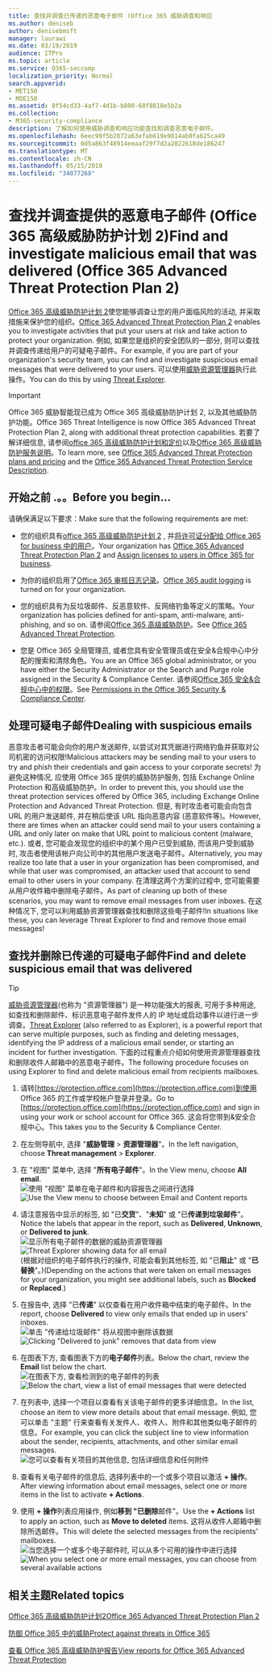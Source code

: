 ```yaml
---
title: 查找并调查已传递的恶意电子邮件 (Office 365 威胁调查和响应
ms.author: deniseb
author: denisebmsft
manager: laurawi
ms.date: 03/19/2019
audience: ITPro
ms.topic: article
ms.service: O365-seccomp
localization_priority: Normal
search.appverid:
- MET150
- MOE150
ms.assetid: 8f54cd33-4af7-4d1b-b800-68f8818e5b2a
ms.collection:
- M365-security-compliance
description: 了解如何使用威胁调查和响应功能查找和调查恶意电子邮件。
ms.openlocfilehash: 6eec99f5b2872a63efab619e9814ab0fa625ca49
ms.sourcegitcommit: 0d5a863f48914eeaaf29f7d2a2022618de186247
ms.translationtype: MT
ms.contentlocale: zh-CN
ms.lasthandoff: 05/15/2019
ms.locfileid: "34077268"
---
```

# <a name="find-and-investigate-malicious-email-that-was-delivered-office-365-advanced-threat-protection-plan-2"></a><span data-ttu-id="111d3-103">查找并调查提供的恶意电子邮件 (Office 365 高级威胁防护计划 2)</span><span class="sxs-lookup"><span data-stu-id="111d3-103">Find and investigate malicious email that was delivered (Office 365 Advanced Threat Protection Plan 2)</span></span>

<span data-ttu-id="111d3-104">[Office 365 高级威胁防护计划 2](office-365-ti.md)使您能够调查让您的用户面临风险的活动, 并采取措施来保护您的组织。</span><span class="sxs-lookup"><span data-stu-id="111d3-104">[Office 365 Advanced Threat Protection Plan 2](office-365-ti.md) enables you to investigate activities that put your users at risk and take action to protect your organization.</span></span> <span data-ttu-id="111d3-105">例如, 如果您是组织的安全团队的一部分, 则可以查找并调查传递给用户的可疑电子邮件。</span><span class="sxs-lookup"><span data-stu-id="111d3-105">For example, if you are part of your organization's security team, you can find and investigate suspicious email messages that were delivered to your users.</span></span> <span data-ttu-id="111d3-106">可以使用[威胁资源管理器](get-started-with-ti.md#threat-explorer)执行此操作。</span><span class="sxs-lookup"><span data-stu-id="111d3-106">You can do this by using [Threat Explorer](get-started-with-ti.md#threat-explorer).</span></span>
  
> [!IMPORTANT]
> <span data-ttu-id="111d3-107">Office 365 威胁智能现已成为 Office 365 高级威胁防护计划 2, 以及其他威胁防护功能。</span><span class="sxs-lookup"><span data-stu-id="111d3-107">Office 365 Threat Intelligence is now Office 365 Advanced Threat Protection Plan 2, along with additional threat protection capabilities.</span></span> <span data-ttu-id="111d3-108">若要了解详细信息, 请参阅[office 365 高级威胁防护计划和定价](https://products.office.com/exchange/advance-threat-protection)以及[Office 365 高级威胁防护服务说明](https://docs.microsoft.com/office365/servicedescriptions/office-365-advanced-threat-protection-service-description)。</span><span class="sxs-lookup"><span data-stu-id="111d3-108">To learn more, see [Office 365 Advanced Threat Protection plans and pricing](https://products.office.com/exchange/advance-threat-protection) and the [Office 365 Advanced Threat Protection Service Description](https://docs.microsoft.com/office365/servicedescriptions/office-365-advanced-threat-protection-service-description).</span></span>
  
## <a name="before-you-begin"></a><span data-ttu-id="111d3-109">开始之前 .。。</span><span class="sxs-lookup"><span data-stu-id="111d3-109">Before you begin...</span></span>

<span data-ttu-id="111d3-110">请确保满足以下要求：</span><span class="sxs-lookup"><span data-stu-id="111d3-110">Make sure that the following requirements are met:</span></span>
  
- <span data-ttu-id="111d3-111">您的组织具有[office 365 高级威胁防护计划 2](office-365-ti.md) , 并[将许可证分配给 Office 365 for business 中的用户](https://support.office.com/article/997596b5-4173-4627-b915-36abac6786dc)。</span><span class="sxs-lookup"><span data-stu-id="111d3-111">Your organization has [Office 365 Advanced Threat Protection Plan 2](office-365-ti.md) and [Assign licenses to users in Office 365 for business](https://support.office.com/article/997596b5-4173-4627-b915-36abac6786dc).</span></span>
    
- <span data-ttu-id="111d3-112">为你的组织启用了[Office 365 审核日志记录](turn-audit-log-search-on-or-off.md)。</span><span class="sxs-lookup"><span data-stu-id="111d3-112">[Office 365 audit logging](turn-audit-log-search-on-or-off.md) is turned on for your organization.</span></span> 
    
- <span data-ttu-id="111d3-113">您的组织具有为反垃圾邮件、反恶意软件、反网络钓鱼等定义的策略。</span><span class="sxs-lookup"><span data-stu-id="111d3-113">Your organization has policies defined for anti-spam, anti-malware, anti-phishing, and so on.</span></span> <span data-ttu-id="111d3-114">请参阅[Office 365 高级威胁防护](office-365-atp.md)。</span><span class="sxs-lookup"><span data-stu-id="111d3-114">See [Office 365 Advanced Threat Protection](office-365-atp.md).</span></span>
    
- <span data-ttu-id="111d3-115">您是 Office 365 全局管理员, 或者您具有安全管理员或在安全&amp;合规中心中分配的搜索和清除角色。</span><span class="sxs-lookup"><span data-stu-id="111d3-115">You are an Office 365 global administrator, or you have either the Security Administrator or the Search and Purge role assigned in the Security &amp; Compliance Center.</span></span> <span data-ttu-id="111d3-116">请参阅[Office 365 安全&amp;合规中心中的权限](permissions-in-the-security-and-compliance-center.md)。</span><span class="sxs-lookup"><span data-stu-id="111d3-116">See [Permissions in the Office 365 Security &amp; Compliance Center](permissions-in-the-security-and-compliance-center.md).</span></span>
    
## <a name="dealing-with-suspicious-emails"></a><span data-ttu-id="111d3-117">处理可疑电子邮件</span><span class="sxs-lookup"><span data-stu-id="111d3-117">Dealing with suspicious emails</span></span>

<span data-ttu-id="111d3-118">恶意攻击者可能会向你的用户发送邮件, 以尝试对其凭据进行网络钓鱼并获取对公司机密的访问权限!</span><span class="sxs-lookup"><span data-stu-id="111d3-118">Malicious attackers may be sending mail to your users to try and phish their credentials and gain access to your corporate secrets!</span></span> <span data-ttu-id="111d3-119">为避免这种情况, 应使用 Office 365 提供的威胁防护服务, 包括 Exchange Online Protection 和高级威胁防护。</span><span class="sxs-lookup"><span data-stu-id="111d3-119">In order to prevent this, you should use the threat protection services offered by Office 365, including Exchange Online Protection and Advanced Threat Protection.</span></span> <span data-ttu-id="111d3-120">但是, 有时攻击者可能会向包含 URL 的用户发送邮件, 并在稍后使该 URL 指向恶意内容 (恶意软件等)。</span><span class="sxs-lookup"><span data-stu-id="111d3-120">However, there are times when an attacker could send mail to your users containing a URL and only later on make that URL point to malicious content (malware, etc.).</span></span> <span data-ttu-id="111d3-121">或者, 您可能会发现您的组织中的某个用户已受到威胁, 而该用户受到威胁时, 攻击者使用该帐户向公司中的其他用户发送电子邮件。</span><span class="sxs-lookup"><span data-stu-id="111d3-121">Alternatively, you may realize too late that a user in your organization has been compromised, and while that user was compromised, an attacker used that account to send email to other users in your company.</span></span> <span data-ttu-id="111d3-122">在清理这两个方案的过程中, 您可能需要从用户收件箱中删除电子邮件。</span><span class="sxs-lookup"><span data-stu-id="111d3-122">As part of cleaning up both of these scenarios, you may want to remove email messages from user inboxes.</span></span> <span data-ttu-id="111d3-123">在这种情况下, 您可以利用威胁资源管理器查找和删除这些电子邮件!</span><span class="sxs-lookup"><span data-stu-id="111d3-123">In situations like these, you can leverage Threat Explorer to find and remove those email messages!</span></span>
  
## <a name="find-and-delete-suspicious-email-that-was-delivered"></a><span data-ttu-id="111d3-124">查找并删除已传递的可疑电子邮件</span><span class="sxs-lookup"><span data-stu-id="111d3-124">Find and delete suspicious email that was delivered</span></span>

> [!TIP]
> <span data-ttu-id="111d3-125">[威胁资源管理器](get-started-with-ti.md#threat-explorer)(也称为 "资源管理器") 是一种功能强大的报表, 可用于多种用途, 如查找和删除邮件、标识恶意电子邮件发件人的 IP 地址或启动事件以进行进一步调查。</span><span class="sxs-lookup"><span data-stu-id="111d3-125">[Threat Explorer](get-started-with-ti.md#threat-explorer) (also referred to as Explorer), is a powerful report that can serve multiple purposes, such as finding and deleting messages, identifying the IP address of a malicious email sender, or starting an incident for further investigation.</span></span> <span data-ttu-id="111d3-126">下面的过程重点介绍如何使用资源管理器查找和删除收件人邮箱中的恶意电子邮件。</span><span class="sxs-lookup"><span data-stu-id="111d3-126">The following procedure focuses on using Explorer to find and delete malicious email from recipients mailboxes.</span></span> 
  
1. <span data-ttu-id="111d3-127">请转[https://protection.office.com](https://protection.office.com)到使用 Office 365 的工作或学校帐户登录并登录。</span><span class="sxs-lookup"><span data-stu-id="111d3-127">Go to [https://protection.office.com](https://protection.office.com) and sign in using your work or school account for Office 365.</span></span> <span data-ttu-id="111d3-128">这会将您带到&amp;安全合规中心。</span><span class="sxs-lookup"><span data-stu-id="111d3-128">This takes you to the Security &amp; Compliance Center.</span></span> 
    
2. <span data-ttu-id="111d3-129">在左侧导航中, 选择 "**威胁管理** \> **资源管理器**"。</span><span class="sxs-lookup"><span data-stu-id="111d3-129">In the left navigation, choose **Threat management** \> **Explorer**.</span></span>
    
3. <span data-ttu-id="111d3-130">在 "视图" 菜单中, 选择 "**所有电子邮件**"。</span><span class="sxs-lookup"><span data-stu-id="111d3-130">In the View menu, choose **All email**.</span></span><br/><span data-ttu-id="111d3-131">![使用 "视图" 菜单在电子邮件和内容报告之间进行选择](media/d39013ff-93b6-42f6-bee5-628895c251c2.png)</span><span class="sxs-lookup"><span data-stu-id="111d3-131">![Use the View menu to choose between Email and Content reports](media/d39013ff-93b6-42f6-bee5-628895c251c2.png)</span></span>
  
4. <span data-ttu-id="111d3-132">请注意报告中显示的标签, 如 "已**交货**"、"**未知**" 或 "已**传递到垃圾邮件**"。</span><span class="sxs-lookup"><span data-stu-id="111d3-132">Notice the labels that appear in the report, such as **Delivered**, **Unknown**, or **Delivered to junk**.</span></span><br/><span data-ttu-id="111d3-133">![显示所有电子邮件的数据的威胁资源管理器](media/208826ed-a85e-446f-b276-b5fdc312fbcb.png)</span><span class="sxs-lookup"><span data-stu-id="111d3-133">![Threat Explorer showing data for all email](media/208826ed-a85e-446f-b276-b5fdc312fbcb.png)</span></span><br/><span data-ttu-id="111d3-134">(根据对组织的电子邮件执行的操作, 可能会看到其他标签, 如 "已**阻止**" 或 "**已替换**"。)</span><span class="sxs-lookup"><span data-stu-id="111d3-134">(Depending on the actions that were taken on email messages for your organization, you might see additional labels, such as **Blocked** or **Replaced**.)</span></span>
    
5. <span data-ttu-id="111d3-135">在报告中, 选择 "已**传递**" 以仅查看在用户收件箱中结束的电子邮件。</span><span class="sxs-lookup"><span data-stu-id="111d3-135">In the report, choose **Delivered** to view only emails that ended up in users' inboxes.</span></span><br/><span data-ttu-id="111d3-136">![单击 "传递给垃圾邮件" 将从视图中删除该数据](media/e6fb2e47-461e-4f6f-8c65-c331bd858758.png)</span><span class="sxs-lookup"><span data-stu-id="111d3-136">![Clicking "Delivered to junk" removes that data from view](media/e6fb2e47-461e-4f6f-8c65-c331bd858758.png)</span></span>
  
6. <span data-ttu-id="111d3-137">在图表下方, 查看图表下方的**电子邮件**列表。</span><span class="sxs-lookup"><span data-stu-id="111d3-137">Below the chart, review the **Email** list below the chart.</span></span><br/><span data-ttu-id="111d3-138">![在图表下方, 查看检测到的电子邮件的列表](media/dfb60590-1236-499d-97da-86c68621e2bc.png)</span><span class="sxs-lookup"><span data-stu-id="111d3-138">![Below the chart, view a list of email messages that were detected](media/dfb60590-1236-499d-97da-86c68621e2bc.png)</span></span>
  
7. <span data-ttu-id="111d3-139">在列表中, 选择一个项目以查看有关该电子邮件的更多详细信息。</span><span class="sxs-lookup"><span data-stu-id="111d3-139">In the list, choose an item to view more details about that email message.</span></span> <span data-ttu-id="111d3-140">例如, 您可以单击 "主题" 行来查看有关发件人、收件人、附件和其他类似电子邮件的信息。</span><span class="sxs-lookup"><span data-stu-id="111d3-140">For example, you can click the subject line to view information about the sender, recipients, attachments, and other similar email messages.</span></span><br/>![您可以查看有关项目的其他信息, 包括详细信息和任何附件](media/5a5707c3-d62a-4610-ae7b-900fff8708b2.png)
  
8. <span data-ttu-id="111d3-142">查看有关电子邮件的信息后, 选择列表中的一个或多个项目以激活 **+ 操作**。</span><span class="sxs-lookup"><span data-stu-id="111d3-142">After viewing information about email messages, select one or more items in the list to activate **+ Actions**.</span></span>
    
9. <span data-ttu-id="111d3-143">使用 **+ 操作**列表应用操作, 例如**移到 "已删除**邮件"。</span><span class="sxs-lookup"><span data-stu-id="111d3-143">Use the **+ Actions** list to apply an action, such as **Move to deleted** items.</span></span> <span data-ttu-id="111d3-144">这将从收件人邮箱中删除所选邮件。</span><span class="sxs-lookup"><span data-stu-id="111d3-144">This will delete the selected messages from the recipients' mailboxes.</span></span><br/><span data-ttu-id="111d3-145">![当您选择一个或多个电子邮件时, 可以从多个可用的操作中进行选择](media/ef12e10c-60a7-4f66-8f76-68d77ae26de1.png)</span><span class="sxs-lookup"><span data-stu-id="111d3-145">![When you select one or more email messages, you can choose from several available actions](media/ef12e10c-60a7-4f66-8f76-68d77ae26de1.png)</span></span>
  
## <a name="related-topics"></a><span data-ttu-id="111d3-146">相关主题</span><span class="sxs-lookup"><span data-stu-id="111d3-146">Related topics</span></span>

[<span data-ttu-id="111d3-147">Office 365 高级威胁防护计划2</span><span class="sxs-lookup"><span data-stu-id="111d3-147">Office 365 Advanced Threat Protection Plan 2</span></span>](office-365-ti.md)
  
[<span data-ttu-id="111d3-148">防御 Office 365 中的威胁</span><span class="sxs-lookup"><span data-stu-id="111d3-148">Protect against threats in Office 365</span></span>](protect-against-threats.md)
  
[<span data-ttu-id="111d3-149">查看 Office 365 高级威胁防护报告</span><span class="sxs-lookup"><span data-stu-id="111d3-149">View reports for Office 365 Advanced Threat Protection</span></span>](view-reports-for-atp.md)
  

